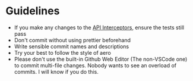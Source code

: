 # Guidelines

* If you make any changes to the [API Interceptors](), ensure the tests still pass
* Don't commit without using prettier beforehand
* Write sensible commit names and descriptions 
* Try your best to follow the style of aero
* Please don't use the built-in Github Web Editor (The non-VSCode one) to commit multi-file changes. Nobody wants to see an overload of commits. I will know if you do this.